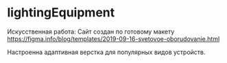 # lightingEquipment 
Искусственная работа: Сайт создан по готовому макету https://figma.info/blog/templates/2019-09-16-svetovoe-oborudovanie.html

Настроенна адаптивная верстка для популярных видов устройств.
